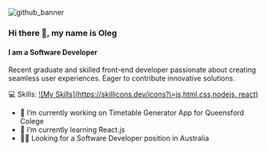 ![github_banner](https://github.com/jaynero/jaynero/assets/61372337/73ef7b58-e655-4877-99fe-954f6646dce2)
### Hi there 👋, my name is Oleg

#### I am a Software Developer

Recent graduate and skilled front-end developer passionate about creating seamless user experiences. Eager to contribute innovative solutions.

💻 Skills:
[![My Skills](https://skillicons.dev/icons?i=js,html,css,nodejs, react)](https://skillicons.dev)

- 🔭 I’m currently working on Timetable Generator App for Queensford Colege 
- 🌱 I’m currently learning React.js
- 👨‍💻 Looking for a Software Developer position in Australia


